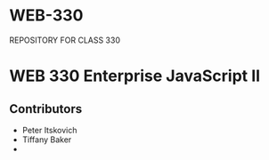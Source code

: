# WEB-330
REPOSITORY FOR CLASS 330

<h1>WEB 330 Enterprise JavaScript II</h1>
<h2>Contributors</h2>
	<ul>
		<li>Peter Itskovich</li>
		<li>Tiffany Baker<li>
	</ul>